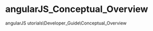 angularJS_Conceptual_Overview
=============================

angularJS	utorials\Developer_Guide\Conceptual_Overview
